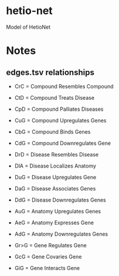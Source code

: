 # hetio-net
Model of HetioNet

# Notes

## edges.tsv relationships
- CrC = Compound Resembles Compound
- CtD = Compound Treats Disease
- CpD = Compound Palliates Diseases
- CuG = Compound Upregulates Genes
- CbG = Compound Binds Genes
- CdG = Compound Downregulates Gene

- DrD = Disease Resembles Disease
- DlA = Disease Localizes Anatomy
- DuG = Disease Upregulates Gene
- DaG = Disease Associates Genes
- DdG = Disease Downregulates Genes

- AuG = Anatomy Upregulates Genes
- AeG = Anatomy Expresses Gene
- AdG = Anatomy Downregulates Genes

- Gr>G = Gene Regulates Gene
- GcG = Gene Covaries Gene
- GiG = Gene Interacts Gene
